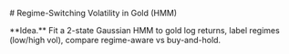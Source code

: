 \# Regime-Switching Volatility in Gold (HMM)



\*\*Idea.\*\* Fit a 2-state Gaussian HMM to gold log returns, label regimes (low/high vol), compare regime-aware vs buy-and-hold.



